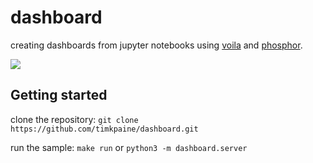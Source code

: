 # dashboard
creating dashboards from jupyter notebooks using [voila](https://github.com/QuantStack/voila) and [phosphor](https://github.com/phosphorjs/phosphor).

![](https://raw.githubusercontent.com/timkpaine/dashboard/master/docs/img/example1.gif)

## Getting started

clone the repository:
`git clone https://github.com/timkpaine/dashboard.git`

run the sample:
`make run`
or
`python3 -m dashboard.server`

